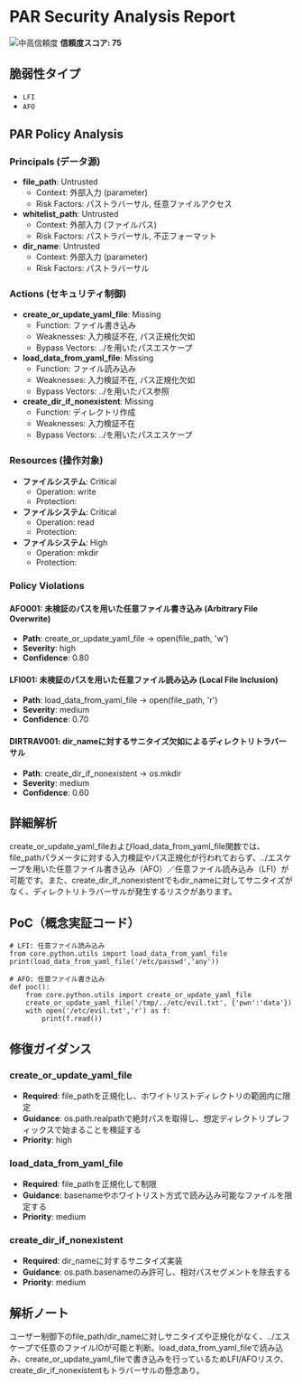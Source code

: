 # PAR Security Analysis Report

![中高信頼度](https://img.shields.io/badge/信頼度-中高-orange) **信頼度スコア: 75**

## 脆弱性タイプ

- `LFI`
- `AFO`

## PAR Policy Analysis

### Principals (データ源)

- **file_path**: Untrusted
  - Context: 外部入力 (parameter)
  - Risk Factors: パストラバーサル, 任意ファイルアクセス
- **whitelist_path**: Untrusted
  - Context: 外部入力 (ファイルパス)
  - Risk Factors: パストラバーサル, 不正フォーマット
- **dir_name**: Untrusted
  - Context: 外部入力 (parameter)
  - Risk Factors: パストラバーサル

### Actions (セキュリティ制御)

- **create_or_update_yaml_file**: Missing
  - Function: ファイル書き込み
  - Weaknesses: 入力検証不在, パス正規化欠如
  - Bypass Vectors: ../を用いたパスエスケープ
- **load_data_from_yaml_file**: Missing
  - Function: ファイル読み込み
  - Weaknesses: 入力検証不在, パス正規化欠如
  - Bypass Vectors: ../を用いたパス参照
- **create_dir_if_nonexistent**: Missing
  - Function: ディレクトリ作成
  - Weaknesses: 入力検証不在
  - Bypass Vectors: ../を用いたパスエスケープ

### Resources (操作対象)

- **ファイルシステム**: Critical
  - Operation: write
  - Protection: 
- **ファイルシステム**: Critical
  - Operation: read
  - Protection: 
- **ファイルシステム**: High
  - Operation: mkdir
  - Protection: 

### Policy Violations

#### AFO001: 未検証のパスを用いた任意ファイル書き込み (Arbitrary File Overwrite)

- **Path**: create_or_update_yaml_file -> open(file_path, 'w')
- **Severity**: high
- **Confidence**: 0.80

#### LFI001: 未検証のパスを用いた任意ファイル読み込み (Local File Inclusion)

- **Path**: load_data_from_yaml_file -> open(file_path, 'r')
- **Severity**: medium
- **Confidence**: 0.70

#### DIRTRAV001: dir_nameに対するサニタイズ欠如によるディレクトリトラバーサル

- **Path**: create_dir_if_nonexistent -> os.mkdir
- **Severity**: medium
- **Confidence**: 0.60

## 詳細解析

create_or_update_yaml_fileおよびload_data_from_yaml_file関数では、file_pathパラメータに対する入力検証やパス正規化が行われておらず、../エスケープを用いた任意ファイル書き込み（AFO）／任意ファイル読み込み（LFI）が可能です。また、create_dir_if_nonexistentでもdir_nameに対してサニタイズがなく、ディレクトリトラバーサルが発生するリスクがあります。

## PoC（概念実証コード）

```text
# LFI: 任意ファイル読み込み
from core.python.utils import load_data_from_yaml_file
print(load_data_from_yaml_file('/etc/passwd','any'))

# AFO: 任意ファイル書き込み
def poc():
    from core.python.utils import create_or_update_yaml_file
    create_or_update_yaml_file('/tmp/../etc/evil.txt', {'pwn':'data'})
    with open('/etc/evil.txt','r') as f:
        print(f.read())
```

## 修復ガイダンス

### create_or_update_yaml_file

- **Required**: file_pathを正規化し、ホワイトリストディレクトリの範囲内に限定
- **Guidance**: os.path.realpathで絶対パスを取得し、想定ディレクトリプレフィックスで始まることを検証する
- **Priority**: high

### load_data_from_yaml_file

- **Required**: file_pathを正規化して制限
- **Guidance**: basenameやホワイトリスト方式で読み込み可能なファイルを限定する
- **Priority**: medium

### create_dir_if_nonexistent

- **Required**: dir_nameに対するサニタイズ実装
- **Guidance**: os.path.basenameのみ許可し、相対パスセグメントを除去する
- **Priority**: medium

## 解析ノート

ユーザー制御下のfile_path/dir_nameに対しサニタイズや正規化がなく、../エスケープで任意のファイルIOが可能と判断。load_data_from_yaml_fileで読み込み、create_or_update_yaml_fileで書き込みを行っているためLFI/AFOリスク、create_dir_if_nonexistentもトラバーサルの懸念あり。

